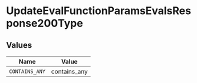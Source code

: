 # UpdateEvalFunctionParamsEvalsResponse200Type


## Values

| Name           | Value          |
| -------------- | -------------- |
| `CONTAINS_ANY` | contains_any   |